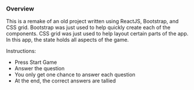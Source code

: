 ### Overview

This is a remake of an old project written using ReactJS, Bootstrap, and CSS grid.  Bootstrap was just used to help quickly create each of the components.  CSS grid was just used to help layout certain parts of the app.  In this app, the state holds all aspects of the game.  

Instructions:  

- Press Start Game
- Answer the question  
- You only get one chance to answer each question
- At the end, the correct answers are tallied

